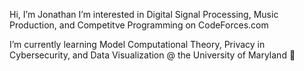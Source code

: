 Hi, I’m Jonathan
I’m interested in Digital Signal Processing, Music Production, and Competitve Programming on CodeForces.com

I’m currently learning Model Computational Theory, Privacy in Cybersecurity, and Data Visualization @ the University of Maryland 🐢

<!---
iwillstealyouroreos/iwillstealyouroreos is a ✨ special ✨ repository because its `README.md` (this file) appears on your GitHub profile.
You can click the Preview link to take a look at your changes.
--->
